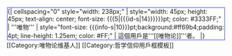 <references /><div style="float: left; border:solid #3333FF 1px; margin: 1px;">
{| cellspacing="0" style="width: 238px;"
| style="width: 45px; height: 45px; text-align: center; font-size: {{{5|{{{id-s|14}}}}}}pt; color: #3333FF;" | '''唯物'''
| style="font-size: {{{info-s|10}}}pt;background:#ff69b4;padding: 4pt; line-height: 1.25em; color: #FF;" | 這個用戶是'''[[唯物论]]'''者。
|}</div>

<includeonly>[[Category:唯物论维基人]]</includeonly>
<noinclude>[[Category:哲学信仰用戶框模板]]</noinclude>